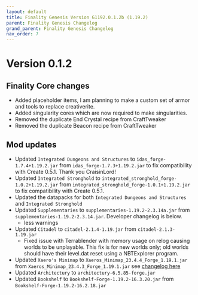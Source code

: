 ```yaml
---
layout: default
title: Finality Genesis Version G1192.0.1.2b (1.19.2)
parent: Finality Genesis Changelog
grand_parent: Finality Genesis Changelog
nav_order: 7
---
```


# Version 0.1.2

## Finality Core changes
- Added placeholder items, I am planning to make a custom set of armor and tools to replace creativerite.
- Added singularity cores which are now required to make singularities. 
- Removed the duplicate End Crystal recipe from CraftTweaker
- Removed the duplicate Beacon recipe from CraftTweaker


## Mod updates

- Updated `Integrated Dungeons and Structures` to `idas_forge-1.7.4+1.19.2.jar` from `idas_forge-1.7.3+1.19.2.jar` to fix compatibility with Create 0.5.1. Thank you CraisinLord!
- Updated `Integrated Stronghold` to `integrated_stronghold_forge-1.0.2+1.19.2.jar` from `integrated_stronghold_forge-1.0.1+1.19.2.jar` to fix compatibility with Create 0.5.1.
- Updated the datapacks for both `Integrated Dungeons and Structures` and `Integrated Stronghold` 
- Updated `Supplementaries` to `supplementaries-1.19.2-2.3.14a.jar` from `supplementaries-1.19.2-2.3.14.jar`. Developer changelog is below.
  - less warnings
- Updated `Citadel` to `citadel-2.1.4-1.19.jar` from `citadel-2.1.3-1.19.jar`
  - Fixed issue with Terrablender with memory usage on relog causing worlds to be unplayable. This fix is for new worlds only; old worlds should have their level.dat reset using a NBTExplorer program.
- Updated `Xaero's Minimap` to `Xaeros_Minimap_23.4.4_Forge_1.19.1.jar` from `Xaeros_Minimap_23.4.3_Forge_1.19.1.jar` see [changelog here](https://chocolateminecraft.com/update.php?mod_id=0)
- Updated `Architectury` to `architectury-6.5.85-forge.jar`
- Updated `Bookshelf` to `Bookshelf-Forge-1.19.2-16.3.20.jar` from `Bookshelf-Forge-1.19.2-16.2.18.jar`